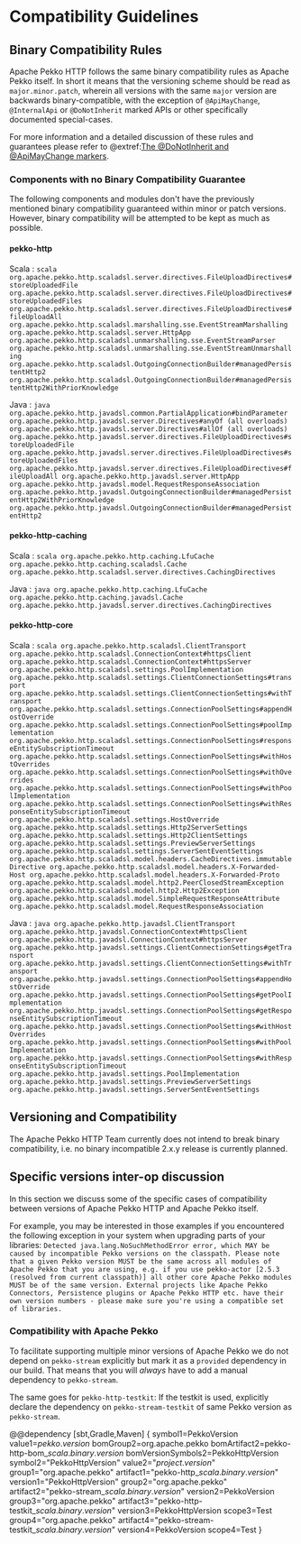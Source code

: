 # Compatibility Guidelines

## Binary Compatibility Rules

Apache Pekko HTTP follows the same binary compatibility rules as Apache Pekko itself.
In short it means that the versioning scheme should be read as `major.minor.patch`,
wherein all versions with the same `major` version are backwards binary-compatible,
with the exception of `@ApiMayChange`, `@InternalApi` or `@DoNotInherit` marked APIs 
or other specifically documented special-cases.

For more information and a detailed discussion of these rules and guarantees please refer to
@extref:[The @DoNotInherit and @ApiMayChange markers](pekko-docs:common/binary-compatibility-rules.html#the-donotinherit-and-apimaychange-markers).

### Components with no Binary Compatibility Guarantee

The following components and modules don't have the previously mentioned binary compatibility guaranteed within minor or
patch versions. However, binary compatibility will be attempted to be kept as much as possible.

#### pekko-http

Scala
:   ```scala
    org.apache.pekko.http.scaladsl.server.directives.FileUploadDirectives#storeUploadedFile
    org.apache.pekko.http.scaladsl.server.directives.FileUploadDirectives#storeUploadedFiles
    org.apache.pekko.http.scaladsl.server.directives.FileUploadDirectives#fileUploadAll
    org.apache.pekko.http.scaladsl.marshalling.sse.EventStreamMarshalling
    org.apache.pekko.http.scaladsl.server.HttpApp
    org.apache.pekko.http.scaladsl.unmarshalling.sse.EventStreamParser
    org.apache.pekko.http.scaladsl.unmarshalling.sse.EventStreamUnmarshalling
    org.apache.pekko.http.scaladsl.OutgoingConnectionBuilder#managedPersistentHttp2
    org.apache.pekko.http.scaladsl.OutgoingConnectionBuilder#managedPersistentHttp2WithPriorKnowledge
    ```

Java
:   ```java
    org.apache.pekko.http.javadsl.common.PartialApplication#bindParameter
    org.apache.pekko.http.javadsl.server.Directives#anyOf (all overloads)
    org.apache.pekko.http.javadsl.server.Directives#allOf (all overloads)
    org.apache.pekko.http.javadsl.server.directives.FileUploadDirectives#storeUploadedFile
    org.apache.pekko.http.javadsl.server.directives.FileUploadDirectives#storeUploadedFiles
    org.apache.pekko.http.javadsl.server.directives.FileUploadDirectives#fileUploadAll
    org.apache.pekko.http.javadsl.server.HttpApp
    org.apache.pekko.http.javadsl.model.RequestResponseAssociation
    org.apache.pekko.http.javadsl.OutgoingConnectionBuilder#managedPersistentHttp2WithPriorKnowledge
    org.apache.pekko.http.javadsl.OutgoingConnectionBuilder#managedPersistentHttp2
    ```    

#### pekko-http-caching

Scala
:   ```scala
    org.apache.pekko.http.caching.LfuCache
    org.apache.pekko.http.caching.scaladsl.Cache
    org.apache.pekko.http.scaladsl.server.directives.CachingDirectives
    ```

Java
:   ```java
    org.apache.pekko.http.caching.LfuCache
    org.apache.pekko.http.caching.javadsl.Cache
    org.apache.pekko.http.javadsl.server.directives.CachingDirectives
    ```    

#### pekko-http-core

Scala
:   ```scala
    org.apache.pekko.http.scaladsl.ClientTransport
    org.apache.pekko.http.scaladsl.ConnectionContext#httpsClient
    org.apache.pekko.http.scaladsl.ConnectionContext#httpsServer
    org.apache.pekko.http.scaladsl.settings.PoolImplementation
    org.apache.pekko.http.scaladsl.settings.ClientConnectionSettings#transport
    org.apache.pekko.http.scaladsl.settings.ClientConnectionSettings#withTransport
    org.apache.pekko.http.scaladsl.settings.ConnectionPoolSettings#appendHostOverride
    org.apache.pekko.http.scaladsl.settings.ConnectionPoolSettings#poolImplementation
    org.apache.pekko.http.scaladsl.settings.ConnectionPoolSettings#responseEntitySubscriptionTimeout
    org.apache.pekko.http.scaladsl.settings.ConnectionPoolSettings#withHostOverrides
    org.apache.pekko.http.scaladsl.settings.ConnectionPoolSettings#withOverrides
    org.apache.pekko.http.scaladsl.settings.ConnectionPoolSettings#withPoolImplementation
    org.apache.pekko.http.scaladsl.settings.ConnectionPoolSettings#withResponseEntitySubscriptionTimeout
    org.apache.pekko.http.scaladsl.settings.HostOverride
    org.apache.pekko.http.scaladsl.settings.Http2ServerSettings
    org.apache.pekko.http.scaladsl.settings.Http2ClientSettings
    org.apache.pekko.http.scaladsl.settings.PreviewServerSettings
    org.apache.pekko.http.scaladsl.settings.ServerSentEventSettings
    org.apache.pekko.http.scaladsl.model.headers.CacheDirectives.immutableDirective
    org.apache.pekko.http.scaladsl.model.headers.X-Forwarded-Host
    org.apache.pekko.http.scaladsl.model.headers.X-Forwarded-Proto
    org.apache.pekko.http.scaladsl.model.http2.PeerClosedStreamException
    org.apache.pekko.http.scaladsl.model.http2.Http2Exception
    org.apache.pekko.http.scaladsl.model.SimpleRequestResponseAttribute
    org.apache.pekko.http.scaladsl.model.RequestResponseAssociation
    ```

Java
:   ```java
    org.apache.pekko.http.javadsl.ClientTransport
    org.apache.pekko.http.javadsl.ConnectionContext#httpsClient
    org.apache.pekko.http.javadsl.ConnectionContext#httpsServer
    org.apache.pekko.http.javadsl.settings.ClientConnectionSettings#getTransport
    org.apache.pekko.http.javadsl.settings.ClientConnectionSettings#withTransport
    org.apache.pekko.http.javadsl.settings.ConnectionPoolSettings#appendHostOverride
    org.apache.pekko.http.javadsl.settings.ConnectionPoolSettings#getPoolImplementation
    org.apache.pekko.http.javadsl.settings.ConnectionPoolSettings#getResponseEntitySubscriptionTimeout
    org.apache.pekko.http.javadsl.settings.ConnectionPoolSettings#withHostOverrides
    org.apache.pekko.http.javadsl.settings.ConnectionPoolSettings#withPoolImplementation
    org.apache.pekko.http.javadsl.settings.ConnectionPoolSettings#withResponseEntitySubscriptionTimeout
    org.apache.pekko.http.javadsl.settings.PoolImplementation
    org.apache.pekko.http.javadsl.settings.PreviewServerSettings
    org.apache.pekko.http.javadsl.settings.ServerSentEventSettings
    ```
  
## Versioning and Compatibility

The Apache Pekko HTTP Team currently does not intend to break binary compatibility, i.e. no binary incompatible 2.x.y release is currently planned.
    
## Specific versions inter-op discussion

In this section we discuss some of the specific cases of compatibility between versions of Apache Pekko HTTP and Apache Pekko itself.

For example, you may be interested in those examples if you encountered the following exception in your system when upgrading parts 
of your libraries: `Detected java.lang.NoSuchMethodError error, which MAY be caused by incompatible Pekko versions on the classpath. Please note that a given Pekko version MUST be the same across all modules of Apache Pekko that you are using, e.g. if you use pekko-actor [2.5.3 (resolved from current classpath)] all other core Apache Pekko modules MUST be of the same version. External projects like Apache Pekko Connectors, Persistence plugins or Apache Pekko HTTP etc. have their own version numbers - please make sure you're using a compatible set of libraries.`

### Compatibility with Apache Pekko

To facilitate supporting multiple minor versions of Apache Pekko we do not depend on `pekko-stream`
explicitly but mark it as a `provided` dependency in our build. That means that you will *always* have to add
a manual dependency to `pekko-stream`.

The same goes for `pekko-http-testkit`: If the testkit is used, explicitly declare the dependency on `pekko-stream-testkit` of same Pekko version as `pekko-stream`.

@@dependency [sbt,Gradle,Maven] {
  symbol1=PekkoVersion
  value1=$pekko.version$
  bomGroup2=org.apache.pekko
  bomArtifact2=pekko-http-bom_$scala.binary.version$
  bomVersionSymbols2=PekkoHttpVersion
  symbol2="PekkoHttpVersion"
  value2="$project.version$"
  group1="org.apache.pekko" artifact1="pekko-http_$scala.binary.version$" version1="PekkoHttpVersion"
  group2="org.apache.pekko" artifact2="pekko-stream_$scala.binary.version$" version2=PekkoVersion
  group3="org.apache.pekko" artifact3="pekko-http-testkit_$scala.binary.version$" version3=PekkoHttpVersion scope3=Test
  group4="org.apache.pekko" artifact4="pekko-stream-testkit_$scala.binary.version$" version4=PekkoVersion scope4=Test
}
